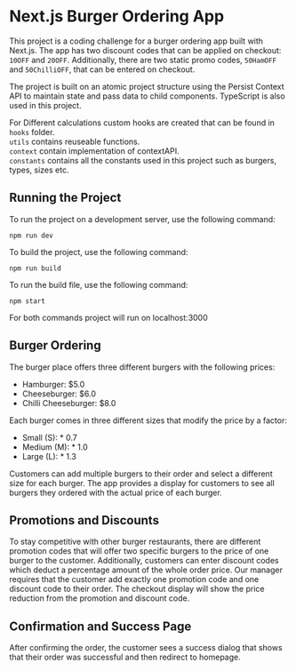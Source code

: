 # Next.js Burger Ordering App

This project is a coding challenge for a burger ordering app built with Next.js. The app has two discount codes that can be applied on checkout: `10OFF` and `20OFF`. Additionally, there are two static promo codes, `50HamOFF` and `50ChilliOFF`, that can be entered on checkout.

The project is built on an atomic project structure using the Persist Context API to maintain state and pass data to child components. TypeScript is also used in this project.

For Different calculations custom hooks are created that can be found in `hooks` folder.<br />
`utils` contains reuseable functions.<br />
`context` contain implementation of contextAPI.<br />
`constants` contains all the constants used in this project such as burgers, types, sizes etc.<br />

## Running the Project

To run the project on a development server, use the following command:

```
npm run dev
```

To build the project, use the following command:

```
npm run build
```

To run the build file, use the following command:

```
npm start
```

For both commands project will run on localhost:3000

## Burger Ordering

The burger place offers three different burgers with the following prices:

- Hamburger: $5.0
- Cheeseburger: $6.0
- Chilli Cheeseburger: $8.0

Each burger comes in three different sizes that modify the price by a factor:

- Small (S): \* 0.7
- Medium (M): \* 1.0
- Large (L): \* 1.3

Customers can add multiple burgers to their order and select a different size for each burger. The app provides a display for customers to see all burgers they ordered with the actual price of each burger.

## Promotions and Discounts

To stay competitive with other burger restaurants, there are different promotion codes that will offer two specific burgers to the price of one burger to the customer. Additionally, customers can enter discount codes which deduct a percentage amount of the whole order price. Our manager requires that the customer add exactly one promotion code and one discount code to their order. The checkout display will show the price reduction from the promotion and discount code.

## Confirmation and Success Page

After confirming the order, the customer sees a success dialog that shows that their order was successful and then redirect to homepage.
